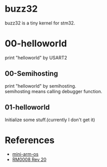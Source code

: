 # buzz32
buzz32 is a tiny kernel for stm32.

# 00-helloworld
print "helloworld" by USART2

## 00-Semihosting
print "helloworld" by semihosting.  
semihosting means calling debugger function.

## 01-helloworld
Initialize some stuff.(currently I don't get it)

# References
* [mini-arm-os](https://github.com/jserv/mini-arm-os)
* [RM0008 Rev 20](https://www.st.com/content/ccc/resource/technical/document/reference_manual/59/b9/ba/7f/11/af/43/d5/CD00171190.pdf/files/CD00171190.pdf/jcr:content/translations/en.CD00171190.pdf)
